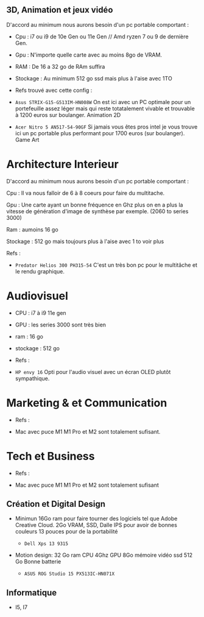 ## 3D, Animation et jeux vidéo
D'accord au minimum nous aurons besoin d'un pc portable comportant :

- Cpu : i7 ou i9 de 10e Gen ou 11e Gen // Amd ryzen 7 ou 9 de dernière Gen.

- Gpu : N'importe quelle carte avec au moins 8go de VRAM.

- RAM : De 16 a 32 go de RAm suffira

- Stockage : Au minimum 512 go ssd mais plus à l'aise avec 1TO

- Refs trouvé avec cette config :

- `Asus STRIX-G15-G513IM-HN008W` On est ici avec un PC optimale pour un portefeuille assez léger mais qui reste totatalement vivable et trouvable à 1200 euros sur boulanger. Animation 2D

- `Acer Nitro 5 AN517-54-90GF` Si jamais vous êtes pros intel je vous trouve ici un pc portable plus performant pour 1700 euros (sur boulanger). Game Art 

# Architecture Interieur

D'accord au minimum nous aurons besoin d'un pc portable comportant : 

 Cpu : Il va nous falloir de 6 à 8 coeurs pour faire du multitache.

 Gpu : Une carte ayant un bonne fréquence en Ghz plus on en a plus la vitesse de génération d'image de synthèse par exemple. (2060 to series 3000) 

 Ram : aumoins 16 go

 Stockage : 512 go mais toujours plus à l'aise avec 1 to voir plus

 Refs :

 -  `Predator Helios 300 PH315-54` C'est un très bon pc pour le multitâche et le rendu graphique.

 # Audiovisuel

 - CPU : i7 à i9 11e gen 

 - GPU : les series 3000 sont très bien

 - ram : 16 go 

 - stockage : 512 go

 - Refs :

 - `HP envy 16` Opti pour l'audio visuel avec un écran OLED plutôt sympathique.

 # Marketing & et Communication
 
- Refs :

- Mac avec puce M1 M1 Pro et M2 sont totalement sufisant.

 # Tech et Business
 
- Refs :

- Mac avec puce M1 M1 Pro et M2 sont totalement sufisant


## Création et Digital Design

- Minimun 16Go ram pour faire tourner des logiciels tel que Adobe Creative Cloud.
2Go VRAM,
SSD,
Dalle IPS pour avoir de bonnes couleurs
13 pouces pour de la portabilité

  - `Dell Xps 13 9315`

- Motion design: 32 Go ram
CPU 4Ghz
GPU 8Go mémoire vidéo
ssd 512 Go
Bonne batterie

  - `ASUS ROG Studio 15 PX513IC-HN071X`


## Informatique

- I5,  I7